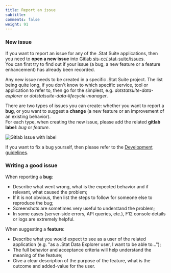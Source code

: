 ```yaml
---
title: Report an issue
subtitle: 
comments: false
weight: 91
---
```


### New issue
If you want to report an issue for any of the .Stat Suite applications, then you need to **open a new issue** into [Gitlab sis-cc/.stat-suite/issues](https://gitlab.com/groups/sis-cc/.stat-suite/-/issues).<br>
You can first try to find out if your issue (a bug, a new feature or a feature enhancement) has already been recorded.<br>

Any new issue needs to be created in a specific .Stat Suite project. The list being quite long, if you don't know to which specific service, tool or application to refer to, then go for the simplest, e.g. *dotstatsuite-data-explorer* or *dotstatsuite-data-lifecycle-manager*.<br>

There are two types of issues you can create: whether you want to report a **bug**, or you want to suggest a **change** (a new feature or an improvement of an existing behavior).<br>
For each type, when creating the new issue, please add the related **gitlab label**: *bug* or *feature*. <br>

![Gitlab Issue with label](/images/GitlabIssueLabel.png)

If you want to fix a bug yourself, then please refer to the [Development guidelines](https://sis-cc.gitlab.io/dotstatsuite-documentation/contribution/development-guidelines/).<br>

### Writing a good issue
When reporting a **bug**:<br>
 - Describe what went wrong, what is the expected behavior and if relevant, what caused the problem;<br>
 - If it is not obvious, then list the steps to follow for someone else to reproduce the bug;<br>
 - Screenshots are sometimes very useful to understand the problem;<br>
 - In some cases (server-side errors, API queries, etc.), F12 console details or logs are extremely helpful.<br>

When suggesting a **feature**:<br>
 - Describe what you would expect to see as a user of the related application (e.g. "as a .Stat Data Explorer user, I want to be able to...");<br>
 - The full behavior and acceptance criteria will help understand the meaning of the feature;<br>
 - Give a clear description of the purpose of the feature, what is the outcome and added-value for the user.<br>

